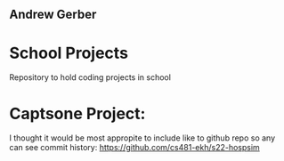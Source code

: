 ## Andrew Gerber

# School Projects

Repository to hold coding projects in school


# Captsone Project:
I thought it would be most appropite to include like to github repo so any can see commit history:
https://github.com/cs481-ekh/s22-hospsim